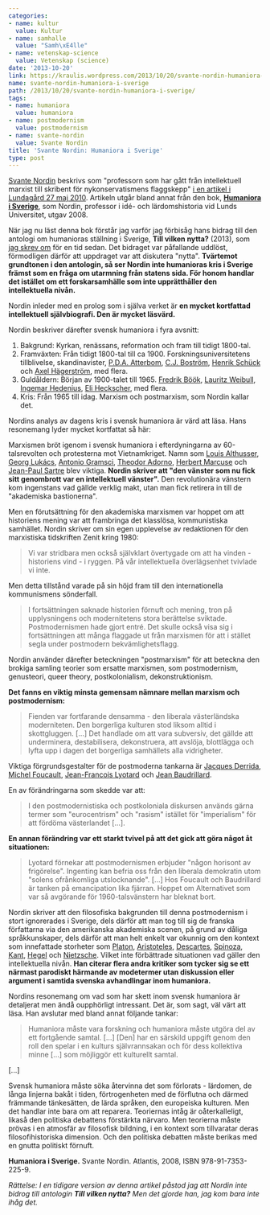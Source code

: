```yaml
---
categories:
- name: kultur
  value: Kultur
- name: samhalle
  value: "Samh\xE4lle"
- name: vetenskap-science
  value: Vetenskap (science)
date: '2013-10-20'
link: https://kraulis.wordpress.com/2013/10/20/svante-nordin-humaniora-i-sverige/
name: svante-nordin-humaniora-i-sverige
path: /2013/10/20/svante-nordin-humaniora-i-sverige/
tags:
- name: humaniora
  value: humaniora
- name: postmodernism
  value: postmodernism
- name: svante-nordin
  value: Svante Nordin
title: 'Svante Nordin: Humaniora i Sverige'
type: post
---
```

[Svante Nordin](http://sv.wikipedia.org/wiki/Svante_Nordin) beskrivs som "professorn som har gått från intellektuell marxist till skribent för nykonservatismens flaggskepp" [i en artikel i Lundagård 27 maj 2010](http://lundagard.se/2010/05/27/i-civilisationens-tjanst/). Artikeln utgår bland annat från den bok, **[Humaniora i Sverige](http://www.atlantisbok.se/layout/detail.php?id=7346)**, som Nordin, professor i idé- och lärdomshistoria vid Lunds Universitet, utgav 2008.

När jag nu läst denna bok förstår jag varför jag förbisåg hans bidrag till den antologi om humanioras ställning i Sverige, **Till vilken nytta?** (2013), som [jag skrev om](/2013/05/19/humanioras-kris-slutet-pa-postmodernismen/) för en tid sedan. Det bidraget var påfallande uddlöst, förmodligen därför att uppdraget var att diskutera "nytta". **Tvärtemot grundtonen i den antologin, så ser Nordin inte humanioras kris i Sverige främst som en fråga om utarmning från statens sida. För honom handlar det istället om ett forskarsamhälle som inte upprätthåller den intellektuella nivån.**



Nordin inleder med en prolog som i själva verket är **en mycket kortfattad intellektuell självbiografi. Den är mycket läsvärd.**

Nordin beskriver därefter svensk humaniora i fyra avsnitt: 

1. Bakgrund: Kyrkan, renässans, reformation och fram till tidigt 1800-tal.
2. Framväxten: Från tidigt 1800-tal till ca 1900. Forskningsuniversitetens tillblivelse, skandinavister, [P.D.A. Atterbom](http://sv.wikipedia.org/wiki/Per_Daniel_Amadeus_Atterbom), [C.J. Boström](http://sv.wikipedia.org/wiki/Christopher_Jacob_Bostr%C3%B6m), [Henrik Schück](http://sv.wikipedia.org/wiki/Henrik_Sch%C3%BCck) och [Axel Hägerström](http://sv.wikipedia.org/wiki/Axel_H%C3%A4gerstr%C3%B6m), med flera.
3. Guldåldern: Början av 1900-talet till 1965. [Fredrik Böök](http://sv.wikipedia.org/wiki/Fredrik_B%C3%B6%C3%B6k), [Lauritz Weibull](http://sv.wikipedia.org/wiki/Lauritz_Weibull), [Ingemar Hedenius](http://sv.wikipedia.org/wiki/Ingemar_Hedenius), [Eli Heckscher](http://sv.wikipedia.org/wiki/Eli_Heckscher), med flera.
4. Kris: Från 1965 till idag. Marxism och postmarxism, som Nordin kallar det.

Nordins analys av dagens kris i svensk humaniora är värd att läsa. Hans resonemang lyder mycket kortfattat så här:

Marxismen bröt igenom i svensk humaniora i efterdyningarna av 60-talsrevolten och protesterna mot Vietnamkriget. Namn som [Louis Althusser](http://en.wikipedia.org/wiki/Louis_Althusser), [Georg Lukács](http://en.wikipedia.org/wiki/Georg_Lukacs), [Antonio Gramsci](http://en.wikipedia.org/wiki/Antonio_Gramsci), [Theodor Adorno](http://en.wikipedia.org/wiki/Theodor_Adorno), [Herbert Marcuse](http://en.wikipedia.org/wiki/Herbert_Marcuse) och [Jean-Paul Sartre](http://en.wikipedia.org/wiki/Jean-Paul_Sartre) blev viktiga. **Nordin skriver att "den vänster som nu fick sitt genombrott var en intellektuell vänster".** Den revolutionära vänstern kom ingenstans vad gällde verklig makt, utan man fick retirera in till de "akademiska bastionerna".

Men en förutsättning för den akademiska marxismen var hoppet om att historiens mening var att frambringa det klasslösa, kommunistiska samhället. Nordin skriver om sin egen upplevelse av redaktionen för den marxistiska tidskriften Zenit kring 1980:

> Vi var stridbara men också självklart övertygade om att ha vinden - historiens vind - i ryggen. På vår intellektuella överlägsenhet tvivlade vi inte.

Men detta tillstånd varade på sin höjd fram till den internationella kommunismens sönderfall.

> I fortsättningen saknade historien förnuft och mening, tron på upplysningens och modernitetens stora berättelse sviktade. Postmodernismen hade gjort entré. Det skulle också visa sig i fortsättningen att många flaggade ut från marxismen för att i  stället segla under postmodern bekvämlighetsflagg.

Nordin använder därefter beteckningen "postmarxism" för att beteckna den brokiga samling teorier som ersatte marxismen, som postmodernism, genusteori, queer theory, postkolonialism, dekonstruktionism.

**Det fanns en viktig minsta gemensam nämnare mellan marxism och postmodernism:**

> Fienden var fortfarande densamma - den liberala västerländska moderniteten. Den borgerliga kulturen stod liksom alltid i skottgluggen. [...] Det handlade om att vara subversiv, det gällde att underminera, destabilisera, dekonstruera, att avslöja, blottlägga och lyfta upp i dagen det borgerliga samhällets alla vidrigheter.

Viktiga förgrundsgestalter för de postmoderna tankarna är [Jacques Derrida](http://en.wikipedia.org/wiki/Jacques_Derrida), [Michel Foucault](http://en.wikipedia.org/wiki/Michel_Foucault), [Jean-Francois Lyotard](http://en.wikipedia.org/wiki/Jean-Francois_Lyotard) och [Jean Baudrillard](http://en.wikipedia.org/wiki/Jean_Baudrillard).

En av förändringarna som skedde var att:

> I den postmodernistiska och postkoloniala diskursen används gärna termer som "eurocentrism" och "rasism" istället för "imperialism" för att fördöma västerlandet [...].

**En annan förändring var ett starkt tvivel på att det gick att göra något åt situationen:**

> Lyotard förnekar att postmodernismen erbjuder "någon horisont av frigörelse". Ingenting kan befria oss från den liberala demokratin utom "solens ofrånkomliga utslocknande". [...] Hos Foucault och Baudrillard är tanken på emancipation lika fjärran. Hoppet om Alternativet som var så avgörande för 1960-talsvänstern har bleknat bort.

Nordin skriver att den filosofiska bakgrunden till denna postmodernism i stort ignorerades i Sverige, dels därför att man tog till sig de franska författarna via den amerikanska akademiska scenen, på grund av dåliga språkkunskaper, dels därför att man helt enkelt var okunnig om den kontext som innefattade storheter som [Platon](http://sv.wikipedia.org/wiki/Platon), [Aristoteles](http://sv.wikipedia.org/wiki/Aristoteles), [Descartes](http://sv.wikipedia.org/wiki/Descartes), [Spinoza](http://sv.wikipedia.org/wiki/Spinoza), [Kant](http://sv.wikipedia.org/wiki/Kant), [Hegel](http://sv.wikipedia.org/wiki/Hegel) och [Nietzsche](http://sv.wikipedia.org/wiki/Nietzsche). Vilket inte förbättrade situationen vad gäller den intellektuella nivån. **Han citerar flera andra kritiker som tycker sig se ett närmast parodiskt härmande av modetermer utan diskussion eller argument i samtida svenska avhandlingar inom humaniora.**

Nordins resonemang om vad som har skett inom svensk humaniora är detaljerat men ändå oupphörligt intressant. Det är, som sagt, väl värt att läsa. Han avslutar med bland annat följande tankar:

> Humaniora måste vara forskning och humaniora måste utgöra del av ett fortgående samtal. [...] [Den] har en särskild uppgift genom den roll den spelar i en kulturs självrannsakan och för dess kollektiva minne [...] som möjliggör ett kulturellt samtal.

[...]

Svensk humaniora måste söka återvinna det som förlorats - lärdomen, de långa linjerna bakåt i tiden, förtrogenheten med de förflutna och därmed främmande tänkesätten, de lärda språken, den europeiska kulturen. Men det handlar inte bara om att reparera. Teoriernas intåg är oåterkalleligt, likaså den politiska debattens förstärkta närvaro. Men teorierna måste prövas i en atmosfär av filosofisk bildning, i en kontext som tillvaratar deras filosofihistoriska dimension. Och den politiska debatten måste berikas med en gnutta politiskt förnuft.

**Humaniora i Sverige.** Svante Nordin. Atlantis, 2008, ISBN 978-91-7353-225-9.

*Rättelse: I en tidigare version av denna artikel påstod jag att Nordin inte bidrog till antologin **Till vilken nytta?** Men det gjorde han, jag kom bara inte ihåg det.*


